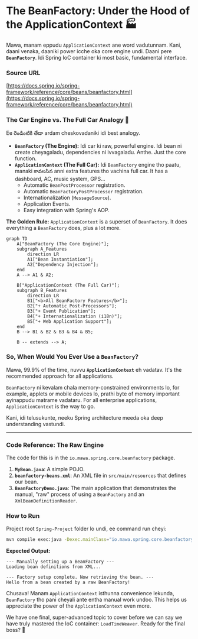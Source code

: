 # The BeanFactory: Under the Hood of the ApplicationContext 🏭

Mawa, manam eppudu `ApplicationContext` ane word vadutunnam. Kani, daani venaka, daaniki power icche oka core engine undi. Daani pere **`BeanFactory`**. Idi Spring IoC container ki most basic, fundamental interface.

### Source URL
[https://docs.spring.io/spring-framework/reference/core/beans/beanfactory.html](https://docs.spring.io/spring-framework/reference/core/beans/beanfactory.html)

### The Car Engine vs. The Full Car Analogy 🚗
Ee రెండింటికి తేడా ardam cheskovadaniki idi best analogy.
-   **`BeanFactory` (The Engine):** Idi car ki raw, powerful engine. Idi bean ni create cheyagaladu, dependencies ni ivvagaladu. Anthe. Just the core function.
-   **`ApplicationContext` (The Full Car):** Idi `BeanFactory` engine tho paatu, manaki కావలసిన anni extra features tho vachina full car. It has a dashboard, AC, music system, GPS...
    -   Automatic `BeanPostProcessor` registration.
    -   Automatic `BeanFactoryPostProcessor` registration.
    -   Internationalization (`MessageSource`).
    -   Application Events.
    -   Easy integration with Spring's AOP.

**The Golden Rule:** `ApplicationContext` is a superset of `BeanFactory`. It does everything a `BeanFactory` does, plus a lot more.

```mermaid
graph TD
    A["BeanFactory (The Core Engine)"];
    subgraph A_Features
        direction LR
        A1["Bean Instantiation"];
        A2["Dependency Injection"];
    end
    A --> A1 & A2;

    B["ApplicationContext (The Full Car)"];
    subgraph B_Features
        direction LR
        B1["<b>All BeanFactory Features</b>"];
        B2["+ Automatic Post-Processors"];
        B3["+ Event Publication"];
        B4["+ Internationalization (i18n)"];
        B5["+ Web Application Support"];
    end
    B --> B1 & B2 & B3 & B4 & B5;

    B -- extends --> A;
```

### So, When Would You Ever Use a `BeanFactory`?
Mawa, 99.9% of the time, nuvvu **`ApplicationContext`** eh vadatav. It's the recommended approach for all applications.

`BeanFactory` ni kevalam chala memory-constrained environments lo, for example, applets or mobile devices lo, prathi byte of memory important ayinappudu matrame vadataru. For all enterprise applications, `ApplicationContext` is the way to go.

Kani, idi telusukunte, neeku Spring architecture meeda oka deep understanding vastundi.

---
### Code Reference: The Raw Engine
The code for this is in the `io.mawa.spring.core.beanfactory` package.

1.  **`MyBean.java`**: A simple POJO.
2.  **`beanfactory-beans.xml`**: An XML file in `src/main/resources` that defines our bean.
3.  **`BeanFactoryDemo.java`**: The main application that demonstrates the manual, "raw" process of using a `BeanFactory` and an `XmlBeanDefinitionReader`.

### How to Run
Project root `Spring-Project` folder lo undi, ee command run cheyi:
```bash
mvn compile exec:java -Dexec.mainClass="io.mawa.spring.core.beanfactory.BeanFactoryDemo"
```
**Expected Output:**
```
--- Manually setting up a BeanFactory ---
Loading bean definitions from XML...

--- Factory setup complete. Now retrieving the bean. ---
Hello from a bean created by a raw BeanFactory!
```
Chusava! Manam `ApplicationContext` isthunna convenience lekunda, `BeanFactory` tho pani cheyali ante entha manual work undoo. This helps us appreciate the power of the `ApplicationContext` even more.

We have one final, super-advanced topic to cover before we can say we have truly mastered the IoC container: `LoadTimeWeaver`. Ready for the final boss? 👾
